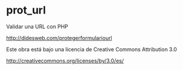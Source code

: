 # prot_url
Validar una URL con PHP
<br>

http://didesweb.com/protegerformulariourl
<br>

Este obra está bajo una licencia de Creative Commons Attribution 3.0
<br>

http://creativecommons.org/licenses/by/3.0/es/<br>
